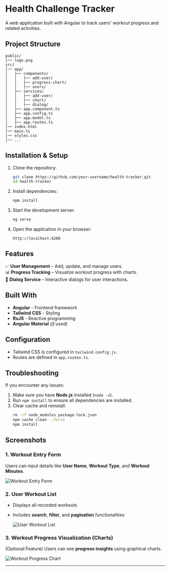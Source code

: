
# **Health Challenge Tracker**  

A web application built with Angular to track users' workout progress and related activities.

## **Project Structure**  

```
public/
│── logo.png
src/
│── app/
│   ├── components/
│   │   ├── add-user/
│   │   ├── progress-chart/
│   │   ├── users/
│   ├── services/
│   │   ├── add-user/
│   │   ├── chart/
│   │   ├── dialog/
│   ├── app.component.ts
│   ├── app.config.ts
│   ├── app.model.ts
│   ├── app.routes.ts
│── index.html
│── main.ts
│── styles.css
│── ...
```

## **Installation & Setup**  

1. Clone the repository:
   ```sh
   git clone https://github.com/your-username/health-tracker.git
   cd health-tracker
   ```

2. Install dependencies:
   ```sh
   npm install
   ```

3. Start the development server:
   ```sh
   ng serve
   ```

4. Open the application in your browser:
   ```
   http://localhost:4200
   ```

## **Features**  

✅ **User Management** – Add, update, and manage users.  
📊 **Progress Tracking** – Visualize workout progress with charts.  
💬 **Dialog Service** – Interactive dialogs for user interactions.  

## **Built With**  

- **Angular** - Frontend framework  
- **Tailwind CSS** - Styling  
- **RxJS** - Reactive programming  
- **Angular Material** *(if used)*  

## **Configuration**  

- Tailwind CSS is configured in `tailwind.config.js`.  
- Routes are defined in `app.routes.ts`.  

## **Troubleshooting**  

If you encounter any issues:  
1. Make sure you have **Node.js** installed (`node -v`).  
2. Run `npm install` to ensure all dependencies are installed.  
3. Clear cache and reinstall:  
   ```sh
   rm -rf node_modules package-lock.json  
   npm cache clean --force  
   npm install  
   ```

## **Screenshots**  

### **1. Workout Entry Form**  
Users can input details like **User Name**, **Workout Type**, and **Workout Minutes**.  


![Workout Entry Form](https://github.com/user-attachments/assets/b222e00f-7e9c-4d08-9091-4231b9b7e329)  

### **2. User Workout List**  
- Displays all recorded workouts  
- Includes **search**, **filter**, and **pagination** functionalities

  ![User Workout List](https://github.com/user-attachments/assets/628a257d-b447-46b8-ba63-e703d276e0a1)  

### **3. Workout Progress Visualization (Charts)**  
(Optional Feature) Users can see **progress insights** using graphical charts.  

![Workout Progress Chart](https://github.com/user-attachments/assets/73e1d626-c5cb-4499-b06b-fe54258b25f8)  

---



